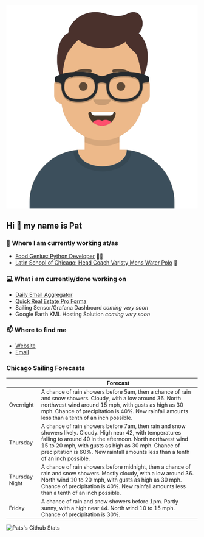 [![Social banner for p-j-falconer](https://raw.githubusercontent.com/P-J-FALCONER/P-J-FALCONER/master/assets/avataaars.svg)](https://patfalconer.com/)
## Hi :wave: my name is Pat

### 💼 Where I am currently working at/as
- [Food Genius: Python Developer](https://getfoodgenius.com/) 🍔🐍
- [Latin School of Chicago: Head Coach Varisty Mens Water Polo](https://www.latinschool.org/) 🤽


### 💻 What i am currently/done working on
 - [Daily Email Aggregator](https://github.com/P-J-FALCONER/dott_daily_mail)
 - [Quick Real Estate Pro Forma](https://github.com/P-J-FALCONER/henry)
 - Sailing Sensor/Grafana Dashboard *coming very soon*
 - Google Earth KML Hosting Solution *coming very soon*

### 📫 Where to find me
 - [Website](https://patfalconer.com/)
 - [Email](mailto:patrick.j.falconer@gmail.com)


### Chicago Sailing Forecasts
|   | Forecast  |
|---|---|
| Overnight | A chance of rain showers before 5am, then a chance of rain and snow showers. Cloudy, with a low around 36. North northwest wind around 15 mph, with gusts as high as 30 mph. Chance of precipitation is 40%. New rainfall amounts less than a tenth of an inch possible. |
| Thursday | A chance of rain showers before 7am, then rain and snow showers likely. Cloudy. High near 42, with temperatures falling to around 40 in the afternoon. North northwest wind 15 to 20 mph, with gusts as high as 30 mph. Chance of precipitation is 60%. New rainfall amounts less than a tenth of an inch possible. |
| Thursday Night | A chance of rain showers before midnight, then a chance of rain and snow showers. Mostly cloudy, with a low around 36. North wind 10 to 20 mph, with gusts as high as 30 mph. Chance of precipitation is 40%. New rainfall amounts less than a tenth of an inch possible. |
| Friday | A chance of rain and snow showers before 1pm. Partly sunny, with a high near 44. North wind 10 to 15 mph. Chance of precipitation is 30%. |

![Pats's Github Stats](https://github-readme-stats.vercel.app/api?username=p-j-falconer&show_icons=true&theme=radical)
